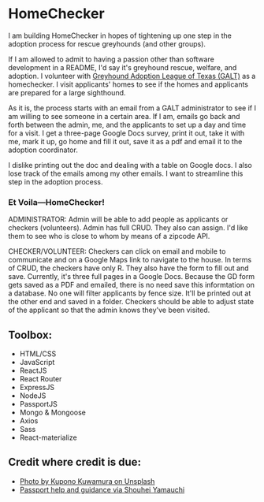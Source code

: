 # HomeChecker

I am building HomeChecker in hopes of tightening up one step in the adoption process for rescue greyhounds (and other groups).

If I am allowed to admit to having a passion other than software development in a README, I'd say it's greyhound rescue, welfare, and adoption. I volunteer with [Greyhound Adoption League of Texas (GALT)](http://galtx.org/) as a homechecker. I visit applicants' homes to see if the homes and applicants are prepared for a large sighthound.

As it is, the process starts with an email from a GALT administrator to see if I am willing to see someone in a certain area. If I am, emails go back and forth between the admin, me, and the applicants to set up a day and time for a visit. I get a three-page Google Docs survey, print it out, take it with me, mark it up, go home and fill it out, save it as a pdf and email it to the adoption coordinator.

I dislike printing out the doc and dealing with a table on Google docs. I also lose track of the emails among my other emails. I want to streamline this step in the adoption process.

### Et Voila—HomeChecker!

ADMINISTRATOR: Admin will be able to add people as applicants or checkers (volunteers). Admin has full CRUD. They also can assign. I'd like them to see who is close to whom by means of a zipcode API.

CHECKER/VOLUNTEER: Checkers can click on email and mobile to communicate and on a Google Maps link to navigate to the house. In terms of CRUD, the checkers have only R. They also have the form to fill out and save. Currently, it's three full pages in a Google Docs. Because the GD form gets saved as a PDF and emailed, there is no need save this informtation on a database. No one will filter applicants by fence size. It'll be printed out at the other end and saved in a folder. Checkers should be able to adjust state of the applicant so that the admin knows they've been visited.

## Toolbox:

* HTML/CSS
* JavaScript
* ReactJS
* React Router
* ExpressJS
* NodeJS
* PassportJS
* Mongo & Mongoose
* Axios
* Sass
* React-materialize

## Credit where credit is due:

* [Photo by Kupono Kuwamura on Unsplash](https://unsplash.com/photos/LzgK6IMoSZM)
* [Passport help and guidance via Shouhei Yamauchi](https://github.com/shouheiyamauchi)
